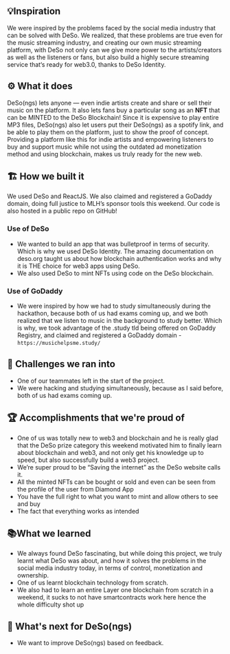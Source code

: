 ## 💡Inspiration
We were inspired by the problems faced by the social media industry that can be solved with DeSo. We realized, that these problems are true even for the music streaming industry, and creating our own music streaming platform, with DeSo not only can we give more power to the artists/creators as well as the listeners or fans, but also build a highly secure streaming service that‘s ready for web3.0, thanks to DeSo Identity.

## ⚙️ What it does 
DeSo(ngs) lets anyone — even indie artists create and share or sell their music on the platform. It also lets fans buy a particular song as an **NFT** that can be MINTED to the DeSo Blockchain! Since it is expensive to play entire MP3 files, DeSo(ngs) also let users put their DeSo(ngs) as a spotify link, and be able to play them on the platform, just to show the proof of concept. Providing a platform like this for indie artists and empowering listeners to buy and support music while not using the outdated ad monetization method and using blockchain, makes us truly ready for the new web.

## 🏗 How we built it
We used DeSo and ReactJS. We also claimed and registered a GoDaddy domain, doing full justice to MLH’s sponsor tools this weekend. Our code is also hosted in a public repo on GitHub!

### Use of DeSo
- We wanted to build an app that was bulletproof in terms of security. Which is why we used DeSo Identity. The amazing documentation on deso.org taught us about how blockchain authentication works and why it is THE choice for web3 apps using DeSo. 
- We also used DeSo to mint NFTs using code on the DeSo blockchain.


### Use of GoDaddy
- We were inspired by how we had to study simultaneously during the hackathon, because both of us had exams coming up, and we both realized that we listen to music in the background to study better. Which is why, we took advantage of the .study tld being offered on GoDaddy Registry, and claimed and registered a GoDaddy domain - `https://musichelpsme.study/`

## 🚧 Challenges we ran into
- One of our teammates left in the start of the project.
- We were hacking and studying simultaneously, because as I said before, both of us had exams coming up.

## 🏆 Accomplishments that we're proud of
- One of us was totally new to web3 and blockchain and he is really glad that the DeSo prize category this weekend motivated him to finally learn about blockchain and web3, and not only get his knowledge up to speed, but also successfully build a web3 project.
- We’re super proud to be “Saving the internet” as the DeSo website calls it.
- All the minted NFTs can be bought or sold and even can be seen from the profile of the user from Diamond App
- You have the full right to what you want to mint and allow others to see and buy
- The fact that everything works as intended 

## 📚What we learned
- We always found DeSo fascinating, but while doing this project, we truly learnt what DeSo was about, and how it solves the problems in the social media industry today, in terms of control, monetization and ownership.
- One of us learnt blockchain technology from scratch. 
- We also had to learn an entire Layer one blockchain from scratch in a weekend, it sucks to not have smartcontracts work here hence the whole difficulty shot up

## 🚀 What's next for DeSo(ngs)
- We want to improve DeSo(ngs) based on feedback.
